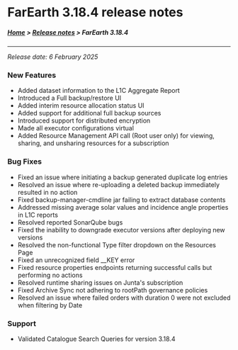 # FarEarth 3.18.4 release notes

##### [Home](../README.md) > [Release notes](releaseNotesSummary.md) > FarEarth 3.18.4
---
*Release date: 6 February 2025*

### New Features
* Added dataset information to the L1C Aggregate Report
* Introduced a Full backup/restore UI
* Added interim resource allocation status UI
* Added support for additional full backup sources
* Introduced support for distributed encryption
* Made all executor configurations virtual
* Added Resource Management API call (Root user only) for viewing, sharing, and unsharing resources for a subscription

### Bug Fixes
* Fixed an issue where initiating a backup generated duplicate log entries
* Resolved an issue where re-uploading a deleted backup immediately resulted in no action
* Fixed backup-manager-cmdline jar failing to extract database contents
* Addressed missing average solar values and incidence angle properties in L1C reports
* Resolved reported SonarQube bugs
* Fixed the inability to downgrade executor versions after deploying new versions
* Resolved the non-functional Type filter dropdown on the Resources Page
* Fixed an unrecognized field __KEY error
* Fixed resource properties endpoints returning successful calls but performing no actions
* Resolved runtime sharing issues on Junta's subscription
* Fixed Archive Sync not adhering to rootPath governance policies
* Resolved an issue where failed orders with duration 0 were not excluded when filtering by Date

### Support
* Validated Catalogue Search Queries for version 3.18.4
